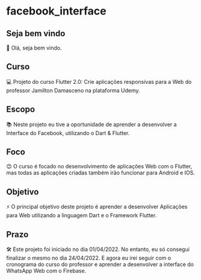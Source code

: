 # facebook_interface

## Seja bem vindo

👋 Olá, seja bem vindo.

## Curso

💻 Projeto do curso Flutter 2.0: Crie aplicações responsivas para a Web do professor Jamilton Damasceno na plataforma Udemy.

## Escopo

📚 Neste projeto eu tive a oportunidade de aprender a desenvolver a Interface do Facebook, utilizando o Dart & Flutter.

## Foco

😊 O curso é focado no desenvolvimento de aplicações Web com o Flutter, mas todas as aplicações criadas também irão funcionar para Android e IOS.

## Objetivo

⚡ O principal objetivo deste projeto é aprender a desenvolver Aplicações para Web utilizando a linguagem Dart e o Framework Flutter.

## Prazo

🛠 Este projeto foi iniciado no dia 01/04/2022. No entanto, eu só consegui finalizar o mesmo no dia 24/04/2022. E agora eu irei seguir com o cronograma do curso do professor e aprender a desenvolver a interface do WhatsApp Web com o Firebase.
